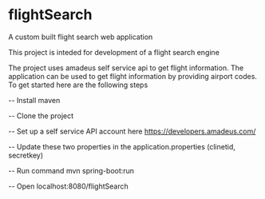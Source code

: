 # flightSearch
A custom built flight search web application 

This project is inteded for development of a flight search engine 

The project uses amadeus self service api to get flight information. The application can be used to get flight information by providing airport codes. To get started here are the following steps

-- Install maven 

-- Clone the project 

-- Set up a self service API account here https://developers.amadeus.com/ 

-- Update these two properties in the application.properties (clinetid, secretkey)

-- Run command mvn spring-boot:run 

-- Open localhost:8080/flightSearch 

